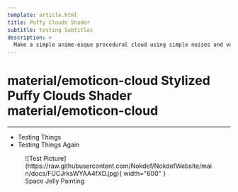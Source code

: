 ```yaml
---
template: article.html
title: Puffy Clouds Shader
subtitle: testing Subtitles
description: >
  Make a simple anime-esque procedural cloud using simple noises and vertex manipulation.
---
```


# material/emoticon-cloud Stylized Puffy Clouds Shader material/emoticon-cloud  
___

* Testing Things
* Testing Things Again

<figure markdown>
![Test Picture](https://raw.githubusercontent.com/Nokdef/NokdefWebsite/main/docs/FUCJrksWYAA4fXD.jpg){ width="600" }
<figcaption> Space Jelly Painting</figcaption> </figure>